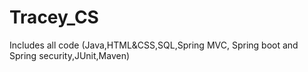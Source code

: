 # Tracey_CS
Includes all code (Java,HTML&CSS,SQL,Spring MVC, Spring boot and Spring security,JUnit,Maven)
